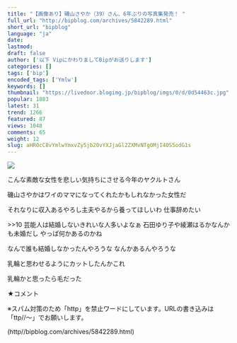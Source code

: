 ```yaml
---
title: "【画像あり】磯山さやか（39）さん、6年ぶりの写真集発売！ "
full_url: "http://bipblog.com/archives/5842289.html"
short_url: "bipblog"
language: "ja"
date: 
lastmod: 
draft: false
author: ['以下 VipにかわりましてBipがお送りします']
categories: []
tags: ['bip']
encoded_tags: ['Ymlw']
keywords: []
thumbnail: "https://livedoor.blogimg.jp/bipblog/imgs/0/d/0d54463c.jpg"
popular: 1883
latest: 31
trend: 1266
featured: 87
views: 1048
comments: 65
weight: 12
slug: aHR0cC8vYmlwYmxvZy5jb20vYXJjaGl2ZXMvNTg0MjI4OS5odG1s
---
```


![](https://livedoor.blogimg.jp/bipblog/imgs/0/d/0d54463c.jpg)

<div><p>こんな素敵な女性を悲しい気持ちにさせる今年のヤクルトさん</p><p>磯山さやかはワイのママになってくれたかもしれなかった女性だ</p><p>それなりに収入あるやろし主夫やるから養ってほしいわ 仕事辞めたい</p><p>>>10 芸能人は結婚しないきれいな人多いよなぁ 石田ゆり子や綾瀬はるかなんかも未婚だし やっぱ何かあるのかね</p><p>なんで誰も結婚しなかったんやろうな なんかあるんやろうな</p><p>乳輪と思わせるようにカットしたんかこれ</p><p>乳輪かと思ったら毛だった</p><p class='meiryo'>★コメント</p><p class='center'><p class='kyakuchu center'>※スパム対策のため「http」を禁止ワードにしています。URLの書き込みは「ttp//～」でお願いします。</p></p> </div>

(http//bipblog.com/archives/5842289.html)
